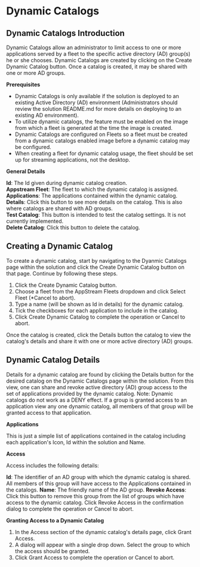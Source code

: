 # Dynamic Catalogs

## Dynamic Catalogs Introduction

Dynamic Catalogs allow an administrator to limit access to one or more applications served by a fleet to the specific active directory (AD) group(s) he or she chooses. Dynamic Catalogs are created by clicking on the Create Dynamic Catalog button. Once a catalog is created, it may be shared with one or more AD groups.

**Prerequisites**

* Dynamic Catalogs is only available if the solution is deployed to an existing Active Directory (AD) environment (Administrators should review the solution README.md for more details on deploying to an existing AD environment). 
* To utilize dynamic catalogs, the feature must be enabled on the image from which a fleet is generated at the time the image is created. 
* Dynamic Catalogs are configured on Fleets so a fleet must be created from a dynamic catalogs enabled image before a dynamic catalog may be configured. 
* When creating a fleet for dynamic catalog usage, the fleet should be set up for streaming applications, not the desktop.

**General Details**

**Id**: The Id given during dynamic catalog creation.\
**Appstream Fleet**: The fleet to which the dynamic catalog is assigned.\
**Applications**: The applications contained within the dynamic catalog.\
**Details**: Click this button to see more details on the catalog. This is also where catalogs are shared with AD groups.\
**Test Catalog**: This button is intended to test the catalog settings. It is not currently implemented.\
**Delete Catalog**: Click this button to delete the catalog.
    
## Creating a Dynamic Catalog

To create a dynamic catalog, start by navigating to the Dyanmic Catalogs page within the solution and click the Create Dynamic Catalog button on that page. Continue by following these steps.

1. Click the Create Dynamic Catalog button.
2. Choose a fleet from the AppStream Fleets dropdown and click Select Fleet (*Cancel to abort).
3. Type a name (will be shown as Id in details) for the dynamic catalog.
4. Tick the checkboxes for each application to include in the catalog.
5. Click Create Dynamic Catalog to complete the operation or Cancel to abort.

Once the catalog is created, click the Details button the catalog to view the catalog's details and share it with one or more active directory (AD) groups.

## Dynamic Catalog Details

Details for a dynamic catalog are found by clicking the Details button for the desired catalog on the Dynamic Catalogs page within the solution. From this view, one can share and revoke active directory (AD) group access to the set of applications provided by the dynamic catalog. Note: Dynamic catalogs do not work as a DENY effect. If a group is granted access to an application view any one dynamic catalog, all members of that group will be granted access to that application.

**Applications**

This is just a simple list of applications contained in the catalog including each application's Icon, Id within the solution and Name.

**Access**

Access includes the following details:

**Id**: The identifier of an AD group with which the dynamic catalog is shared. All members of this group will have access to the Applications contained in the catalogs. 
**Name**: The friendly name of the AD group. 
**Revoke Access**: Click this button to remove this group from the list of groups which have access to the dynamic catalog. Click Revoke Access in the confirmation dialog to complete the operation or Cancel to abort.

**Granting Access to a Dynamic Catalog**

1. In the Access section of the dynamic catalog's details page, click Grant Access.
2. A dialog will appear with a single drop down. Select the group to which the access should be granted.
3. Click Grant Access to complete the operation or Cancel to abort.
